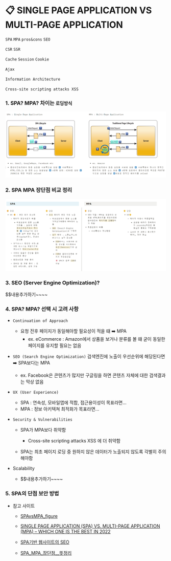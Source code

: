 # 📋 SINGLE PAGE APPLICATION VS MULTI-PAGE APPLICATION

`SPA` 		`MPA`		 `pros&cons` 		`SEO`	

`CSR` 		`SSR` 	

`Cache`   		`Session`		 `Cookie`

 `Ajax`	

`Information Architecture`

`Cross-site scripting attacks XSS `

### 1. SPA? MPA? 차이는 `로딩방식`

![SPA vs MPA?](SPA_VS_MPA.assets/image-20220709230027797.png)

### 2. SPA MPA 장단점 비교 정리

![장단점 비교](SPA_VS_MPA.assets/image-20220709235421003.png)

### 3. SEO (Server Engine Optimization)?

$$내용추가하기~~~~

### 4. SPA? MPA? 선택 시 고려 사항

* `Continuation of Approach`
  * 요청 전후 페이지가 동일해야할 필요성이 적을 떄 ➡️ MPA
    * ex. eCommerce : Amazon에서 상품을 보거나 분류를 볼 떄 굳이 동일한 페이지를 유지할 필요는 없음
* `SEO (Search Engine Optimization)` 검색엔진에 노출이 우선순위에 해당된다면 ➡️ SPA보다는 MPA
  * ex. Facebook은 콘텐츠가 많지만 구글링을 하면 콘텐츠 자체에 대한 검색결과는 막상 없음
* `UX (User Experience)`
  * SPA : 연속성, 모바일앱에 적합, 접근용이성이 목표라면...
  * MPA :  정보 아키텍쳐 최적화가 목표라면...
* `Security & Vulnerabilities`
  * SPA가 MPA보다 취약함
    * Cross-site scripting attacks XSS 에  더 취약함

  * SPA는 최초 페이지 로딩 중 원하지 않은 데이터가 노출되지 않도록 각별히 주의해야함

* Scalability
  * $$내용추가하기~~~~


### 5. SPA의 단점 보안 방법

* 참고 사이트
  * [SPAvsMPA_figure](https://docs.microsoft.com/en-us/archive/msdn-magazine/2013/november/asp-net-single-page-applications-build-modern-responsive-web-apps-with-asp-net)
  
  * [SINGLE PAGE APPLICATION (SPA) VS. MULTI-PAGE APPLICATION (MPA) – WHICH ONE IS THE BEST IN 2022](https://www.tekrevol.com/blogs/spa-vs-mpa/#:~:text=Differences%20Between%20SPA%20and%20MPA,SPAs%20generally%20rely%20on%20JavaScript.)
  
  * [SPA기반 웹사이트의 SEO](https://www.ascentkorea.com/seo-for-spa/)
  
  * [SPA_MPA_장단점__뜻정리](https://hanamon.kr/spa-mpa-ssr-csr-%EC%9E%A5%EB%8B%A8%EC%A0%90-%EB%9C%BB%EC%A0%95%EB%A6%AC/)
  
    

